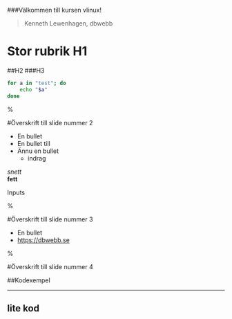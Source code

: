 

###Välkommen till kursen vlinux!

> Kenneth Lewenhagen, dbwebb

# Stor rubrik H1
##H2
###H3

```bash
for a in "test"; do
    echo "$a"
done
```

%

#Överskrift till slide nummer 2

* En bullet
* En bullet till
* Ännu en bullet
  * indrag

*snett*  
**fett**

Inputs



%

#Överskrift till slide nummer 3

* En bullet
* https://dbwebb.se



%

#Överskrift till slide nummer 4

##Kodexempel

------------------
lite kod
------------------
